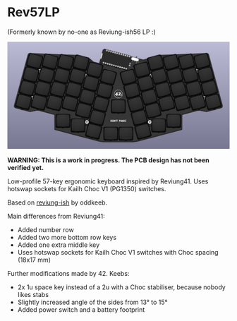 # Rev57LP

(Formerly known by no-one as Reviung-ish56 LP :)

![Rev57LP PCB](https://github.com/piit79/rev57lp/raw/main/pcb/rev57lp.png)

**WARNING: This is a work in progress. The PCB design has not been verified yet.**

Low-profile 57-key ergonomic keyboard inspired by Reviung41. Uses hotswap sockets for Kailh Choc V1 (PG1350) switches.

Based on [reviung-ish](https://github.com/fredbabe/reviung_ish_pcb) by oddkeeb.

Main differences from Reviung41:

* Added number row
* Added two more bottom row keys
* Added one extra middle key
* Uses hotswap sockets for Kailh Choc V1 switches with Choc spacing (18x17 mm)

Further modifications made by 42. Keebs:

* 2x 1u space key instead of a 2u with a Choc stabiliser, because nobody likes stabs
* Slightly increased angle of the sides from 13° to 15°
* Added power switch and a battery footprint

